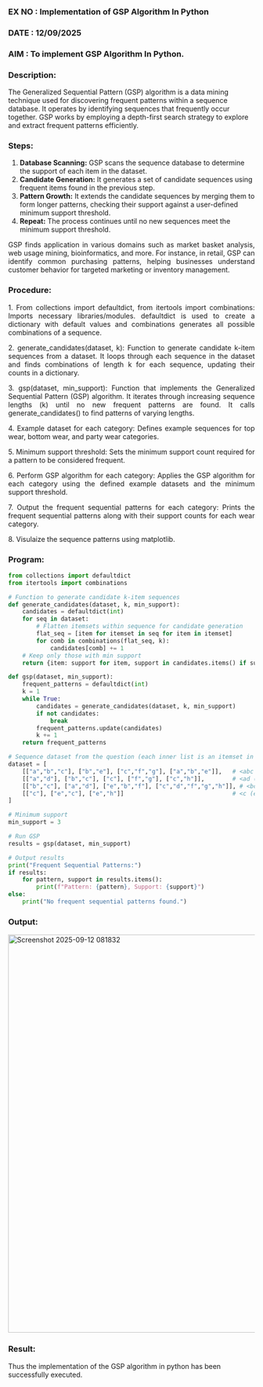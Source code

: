 ### EX NO : Implementation of GSP Algorithm In Python
### DATE : 12/09/2025 
### AIM : To implement GSP Algorithm In Python.
### Description:
The Generalized Sequential Pattern (GSP) algorithm is a data mining technique used for discovering frequent patterns within a sequence database. It operates by identifying sequences that frequently occur together. GSP works by employing a depth-first search strategy to explore and extract frequent patterns efficiently.
### Steps:
1. <strong>Database Scanning:</strong> GSP scans the sequence database to determine the support of each item in the dataset.
2. <strong>Candidate Generation:</strong> It generates a set of candidate sequences using frequent items found in the previous step.
3. <strong>Pattern Growth:</strong> It extends the candidate sequences by merging them to form longer patterns, checking their support against a user-defined minimum support threshold.
4. <strong>Repeat:</strong> The process continues until no new sequences meet the minimum support threshold.
<p align="justify">
GSP finds application in various domains such as market basket analysis, web usage mining, bioinformatics, and more. For instance, in retail, GSP can identify common purchasing patterns, helping businesses understand customer behavior for targeted marketing or inventory management.
</p>

### Procedure:
<p align="justify">
1. From collections import defaultdict, from itertools import combinations: Imports necessary libraries/modules. defaultdict is
used to create a dictionary with default values and combinations generates all possible combinations of a sequence.</p>
<p align="justify">
2. generate_candidates(dataset, k): Function to generate candidate k-item sequences from a dataset. It loops through each sequence in the
dataset and finds combinations of length k for each sequence, updating their counts in a dictionary.</p>
<p align="justify">
3. gsp(dataset, min_support): Function that implements the Generalized Sequential Pattern (GSP) algorithm. It iterates through increasing
sequence lengths (k) until no new frequent patterns are found. It calls generate_candidates() to find patterns of varying lengths.</p>
<p align="justify">
4. Example dataset for each category: Defines example sequences for top wear, bottom wear, and party wear categories.</p>
<p align="justify">
5. Minimum support threshold: Sets the minimum support count required for a pattern to be considered frequent.</p>
<p align="justify">
6. Perform GSP algorithm for each category: Applies the GSP algorithm for each category using the defined example datasets and the
minimum support threshold.</p>
<p align="justify">
7. Output the frequent sequential patterns for each category: Prints the frequent sequential patterns 
    along with their support counts
for each wear category.</p>
<p align="justify">
8. Visulaize the sequence patterns using matplotlib.
</p>

### Program:
```python
from collections import defaultdict
from itertools import combinations

# Function to generate candidate k-item sequences
def generate_candidates(dataset, k, min_support):
    candidates = defaultdict(int)
    for seq in dataset:
        # Flatten itemsets within sequence for candidate generation
        flat_seq = [item for itemset in seq for item in itemset]
        for comb in combinations(flat_seq, k):
            candidates[comb] += 1
    # Keep only those with min support
    return {item: support for item, support in candidates.items() if support >= min_support}

def gsp(dataset, min_support):
    frequent_patterns = defaultdict(int)
    k = 1
    while True:
        candidates = generate_candidates(dataset, k, min_support)
        if not candidates:
            break
        frequent_patterns.update(candidates)
        k += 1
    return frequent_patterns

# Sequence dataset from the question (each inner list is an itemset in the sequence)
dataset = [
    [["a","b","c"], ["b","e"], ["c","f","g"], ["a","b","e"]],   # <abc (be) cfg (abe)>
    [["a","d"], ["b","c"], ["c"], ["f","g"], ["c","h"]],        # <ad (bc) c (fg) (ch)>
    [["b","c"], ["a","d"], ["e","b","f"], ["c","d","f","g","h"]], # <bc (ad) ebf (cdfgh)>
    [["c"], ["e","c"], ["e","h"]]                               # <c (ec) (eh)>
]

# Minimum support
min_support = 3

# Run GSP
results = gsp(dataset, min_support)

# Output results
print("Frequent Sequential Patterns:")
if results:
    for pattern, support in results.items():
        print(f"Pattern: {pattern}, Support: {support}")
else:
    print("No frequent sequential patterns found.")
```
### Output:
<img width="511" height="811" alt="Screenshot 2025-09-12 081832" src="https://github.com/user-attachments/assets/0675c3ce-524e-4cfd-8f82-7623d6466f84" />

### Result:
Thus the implementation of the GSP algorithm in python has been successfully executed.
